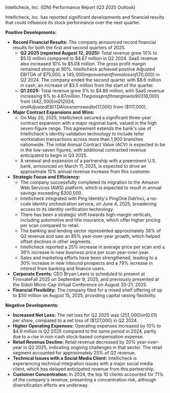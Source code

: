 Intellicheck, Inc. (IDN) Performance Report (Q3 2025 Outlook)

Intellicheck, Inc. has reported significant developments and financial results that could influence its stock performance over the next quarter.

**Positive Developments:**

*   **Record Financial Results:** The company announced record financial results for both the first and second quarters of 2025.
    *   **Q2 2025 (reported August 12, 2025):** Total revenue grew 10% to $5.12 million compared to $4.67 million in Q2 2024. SaaS revenue also increased 10% to $5.08 million. The gross profit margin remained strong at 90%. Intellicheck achieved positive Adjusted EBITDA of $75,000, a $145,000 improvement from a loss of ($70,000) in Q2 2024. The company ended the second quarter with $8.6 million in cash, an increase of $3.5 million from the start of the quarter.
    *   **Q1 2025:** Total revenue grew 5% to $4.89 million, with SaaS revenue increasing 6% to $4.87 million. The gross profit margin was 90%. The net loss improved to ($318,000) from ($442,000) in Q1 2024, and Adjusted EBITDA loss narrowed to ($17,000) from ($117,000).
*   **Major Contract Expansions and Wins:**
    *   On May 20, 2025, Intellicheck secured a significant three-year contract expansion with a major regional bank, valued in the high seven-figure range. This agreement extends the bank's use of Intellicheck's identity validation technology to include teller workstation transactions across more than 1,900 branches nationwide. The initial Annual Contract Value (ACV) is expected to be in the low-seven figures, with additional contracted revenue anticipated to begin in Q3 2025.
    *   A renewal and expansion of a partnership with a preeminent U.S. bank, announced on March 11, 2025, is expected to drive an approximate 15% annual revenue increase from this customer.
*   **Strategic Focus and Efficiency:**
    *   The company successfully completed its migration to the Amazon Web Services (AWS) platform, which is expected to result in annual savings exceeding $300,000.
    *   Intellicheck integrated with Ping Identity's PingOne DaVinci, a no-code identity orchestration service, on June 4, 2025, broadening access to its identity verification technology.
    *   There has been a strategic shift towards high-margin verticals, including automotive and title insurance, which offer higher pricing per scan compared to retail.
    *   The banking and lending sector represented approximately 38% of Q2 revenue and saw an 85% year-over-year growth, which helped offset declines in other segments.
    *   Intellicheck reported a 25% increase in average price per scan and a 36% increase in new business price per scan year-over-year.
    *   Sales and marketing efforts have been strengthened, leading to a 30% increase in new inbound prospects and a 79% increase in interest from banking and finance users.
*   **Corporate Events:** CEO Bryan Lewis is scheduled to present at FinovateFall 2025 on September 9, 2025, and previously presented at the Sidoti Micro-Cap Virtual Conference on August 20-21, 2025.
*   **Financial Flexibility:** The company filed for a mixed shelf offering of up to $30 million on August 15, 2025, providing capital raising flexibility.

**Negative Developments:**

*   **Increased Net Loss:** The net loss for Q2 2025 was ($251,000) or ($0.01) per share, compared to a net loss of ($127,000) in Q2 2024.
*   **Higher Operating Expenses:** Operating expenses increased by 10% to $4.9 million in Q2 2025 compared to the same period in 2024, partly due to a rise in non-cash stock-based compensation expense.
*   **Retail Revenue Decline:** Retail revenue decreased by 20% year-over-year in Q2 2025, indicating ongoing challenges in that sector. The retail segment accounted for approximately 25% of Q2 revenue.
*   **Technical Issues with a Social Media Client:** Intellicheck is experiencing technical integration issues with a major social media client, which has delayed anticipated revenue from this partnership.
*   **Customer Concentration:** In 2024, the top 10 clients accounted for 71% of the company's revenue, presenting a concentration risk, although diversification efforts are underway.